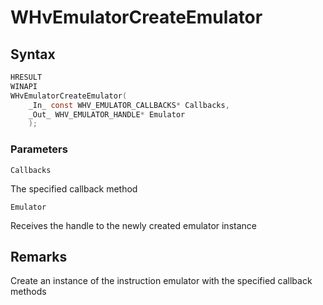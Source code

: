# WHvEmulatorCreateEmulator


## Syntax

```c
HRESULT
WINAPI
WHvEmulatorCreateEmulator(
    _In_ const WHV_EMULATOR_CALLBACKS* Callbacks,
    _Out_ WHV_EMULATOR_HANDLE* Emulator
    );
```
### Parameters

`Callbacks`

The specified callback method

`Emulator`

Receives the handle to the newly created emulator instance

## Remarks
Create an instance of the instruction emulator with the specified callback methods

